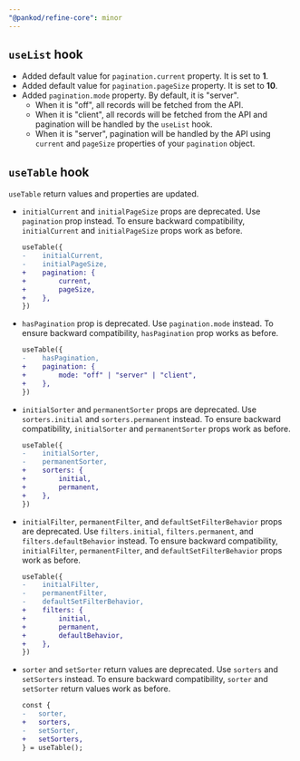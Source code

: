 ```yaml
---
"@pankod/refine-core": minor
---
```


## `useList` hook

-   Added default value for `pagination.current` property. It is set to **1**.
-   Added default value for `pagination.pageSize` property. It is set to **10**.
-   Added `pagination.mode` property. By default, it is "server".
    -   When it is "off", all records will be fetched from the API.
    -   When it is "client", all records will be fetched from the API and pagination will be handled by the `useList` hook.
    -   When it is "server", pagination will be handled by the API using `current` and `pageSize` properties of your `pagination` object.

## `useTable` hook

`useTable` return values and properties are updated.

-   `initialCurrent` and `initialPageSize` props are deprecated. Use `pagination` prop instead. To ensure backward compatibility, `initialCurrent` and `initialPageSize` props work as before.

    ```diff
    useTable({
    -    initialCurrent,
    -    initialPageSize,
    +    pagination: {
    +        current,
    +        pageSize,
    +    },
    })
    ```

-   `hasPagination` prop is deprecated. Use `pagination.mode` instead. To ensure backward compatibility, `hasPagination` prop works as before.

    ```diff
    useTable({
    -    hasPagination,
    +    pagination: {
    +        mode: "off" | "server" | "client",
    +    },
    })
    ```

-   `initialSorter` and `permanentSorter` props are deprecated. Use `sorters.initial` and `sorters.permanent` instead. To ensure backward compatibility, `initialSorter` and `permanentSorter` props work as before.

    ```diff
    useTable({
    -    initialSorter,
    -    permanentSorter,
    +    sorters: {
    +        initial,
    +        permanent,
    +    },
    })
    ```

-   `initialFilter`, `permanentFilter`, and `defaultSetFilterBehavior` props are deprecated. Use `filters.initial`, `filters.permanent`, and `filters.defaultBehavior` instead. To ensure backward compatibility, `initialFilter`, `permanentFilter`, and `defaultSetFilterBehavior` props work as before.

    ```diff
    useTable({
    -    initialFilter,
    -    permanentFilter,
    -    defaultSetFilterBehavior,
    +    filters: {
    +        initial,
    +        permanent,
    +        defaultBehavior,
    +    },
    })
    ```

-   `sorter` and `setSorter` return values are deprecated. Use `sorters` and `setSorters` instead. To ensure backward compatibility, `sorter` and `setSorter` return values work as before.

    ```diff
    const {
    -   sorter,
    +   sorters,
    -   setSorter,
    +   setSorters,
    } = useTable();
    ```
